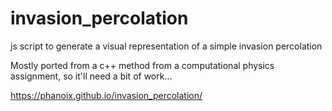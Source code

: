 # invasion_percolation
js script to generate a visual representation of a simple invasion percolation

Mostly ported from a c++ method from a computational physics assignment, so it'll need a bit of work...

https://phanoix.github.io/invasion_percolation/
